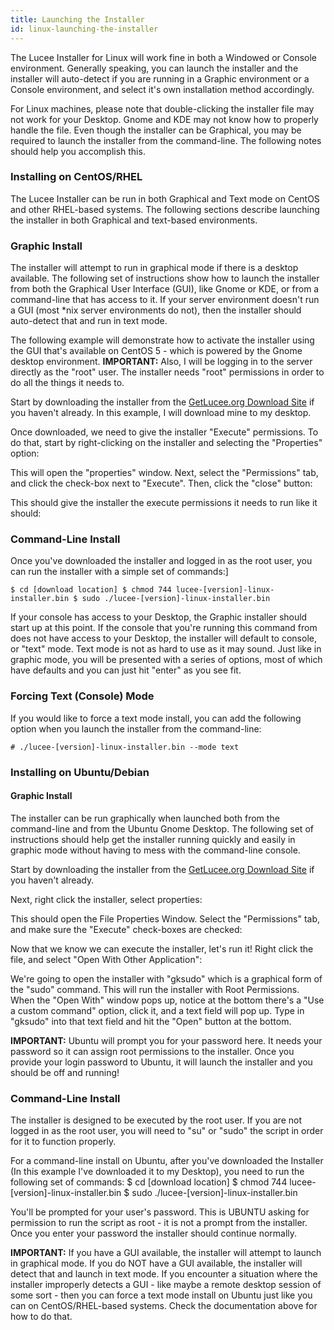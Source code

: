 ```yaml
---
title: Launching the Installer
id: linux-launching-the-installer
---
```


The Lucee Installer for Linux will work fine in both a Windowed or Console environment. Generally speaking, you can launch the installer and the installer will auto-detect if you are running in a Graphic environment or a Console environment, and select it's own installation method accordingly.

For Linux machines, please note that double-clicking the installer file may not work for your Desktop. Gnome and KDE may not know how to properly handle the file. Even though the installer can be Graphical, you may be required to launch the installer from the command-line. The following notes should help you accomplish this.

### Installing on CentOS/RHEL ###

The Lucee Installer can be run in both Graphical and Text mode on CentOS and other RHEL-based systems. The following sections describe launching the installer in both Graphical and text-based environments.

### Graphic Install ###

The installer will attempt to run in graphical mode if there is a desktop available. The following set of instructions show how to launch the installer from both the Graphical User Interface (GUI), like Gnome or KDE, or from a command-line that has access to it. If your server environment doesn't run a GUI (most *nix server environments do not), then the installer should auto-detect that and run in text mode.

The following example will demonstrate how to activate the installer using the GUI that's available on CentOS 5 - which is powered by the Gnome desktop environment. **IMPORTANT:** Also, I will be logging in to the server directly as the "root" user. The installer needs "root" permissions in order to do all the things it needs to.

Start by downloading the installer from the [GetLucee.org Download Site](http://www.getrailo.org/index.cfm/download/) if you haven't already. In this example, I will download mine to my desktop.

Once downloaded, we need to give the installer "Execute" permissions. To do that, start by right-clicking on the installer and selecting the "Properties" option:

This will open the "properties" window. Next, select the "Permissions" tab, and click the check-box next to "Execute". Then, click the "close" button:

This should give the installer the execute permissions it needs to run like it should:

### Command-Line Install ###

Once you've downloaded the installer and logged in as the root user, you can run the installer with a simple set of commands:]

```lucee
$ cd [download location] $ chmod 744 lucee-[version]-linux-installer.bin $ sudo ./lucee-[version]-linux-installer.bin
```

If your console has access to your Desktop, the Graphic installer should start up at this point. If the console that you're running this command from does not have access to your Desktop, the installer will default to console, or "text" mode. Text mode is not as hard to use as it may sound. Just like in graphic mode, you will be presented with a series of options, most of which have defaults and you can just hit "enter" as you see fit.

### Forcing Text (Console) Mode ###

If you would like to force a text mode install, you can add the following option when you launch the installer from the command-line:

```lucee
# ./lucee-[version]-linux-installer.bin --mode text 
```

### Installing on Ubuntu/Debian ###

#### Graphic Install ####

The installer can be run graphically when launched both from the command-line and from the Ubuntu Gnome Desktop. The following set of instructions should help get the installer running quickly and easily in graphic mode without having to mess with the command-line console.

Start by downloading the installer from the [GetLucee.org Download Site](http://www.getrailo.org/index.cfm/download/) if you haven't already.

Next, right click the installer, select properties:

This should open the File Properties Window. Select the "Permissions" tab, and make sure the "Execute" check-boxes are checked:

Now that we know we can execute the installer, let's run it! Right click the file, and select "Open With Other Application":

We're going to open the installer with "gksudo" which is a graphical form of the "sudo" command. This will run the installer with Root Permissions. When the "Open With" window pops up, notice at the bottom there's a "Use a custom command" option, click it, and a text field will pop up. Type in "gksudo" into that text field and hit the "Open" button at the bottom.

**IMPORTANT:** Ubuntu will prompt you for your password here. It needs your password so it can assign root permissions to the installer. Once you provide your login password to Ubuntu, it will launch the installer and you should be off and running!


### Command-Line Install ###

The installer is designed to be executed by the root user. If you are not logged in as the root user, you will need to "su" or "sudo" the script in order for it to function properly.

For a command-line install on Ubuntu, after you've downloaded the Installer (In this example I've downloaded it to my Desktop), you need to run the following set of commands:  $ cd [download location] $ chmod 744 lucee-[version]-linux-installer.bin $ sudo ./lucee-[version]-linux-installer.bin

You'll be prompted for your user's password. This is UBUNTU asking for permission to run the script as root - it is not a prompt from the installer. Once you enter your password the installer should continue normally.

**IMPORTANT:** If you have a GUI available, the installer will attempt to launch in graphical mode. If you do NOT have a GUI available, the installer will detect that and launch in text mode. If you encounter a situation where the installer improperly detects a GUI - like maybe a remote desktop session of some sort - then you can force a text mode install on Ubuntu just like you can on CentOS/RHEL-based systems. Check the documentation above for how to do that.
